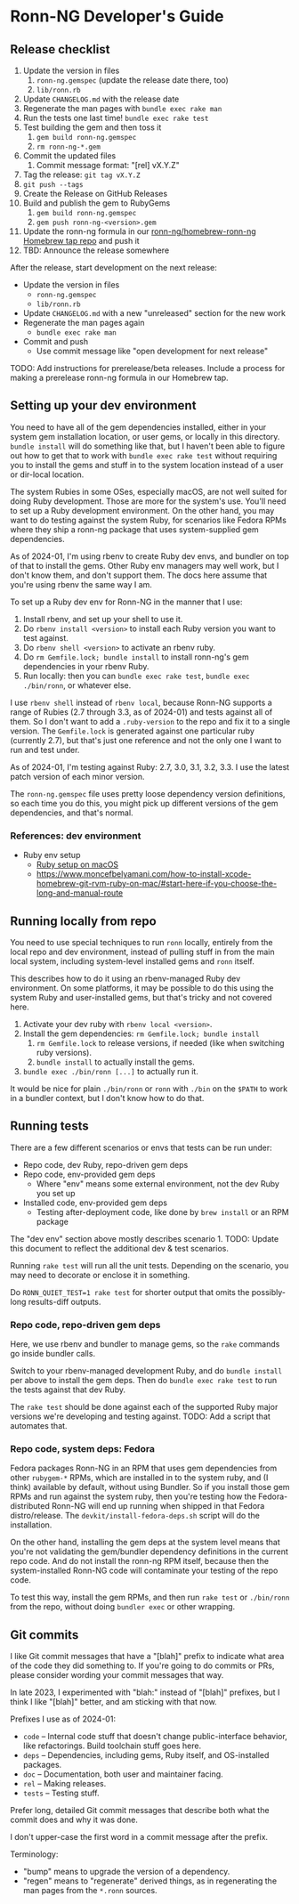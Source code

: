 # Ronn-NG Developer's Guide

## Release checklist

1. Update the version in files
    1. `ronn-ng.gemspec` (update the release date there, too)
    1. `lib/ronn.rb`
1. Update `CHANGELOG.md` with the release date
1. Regenerate the man pages with `bundle exec rake man`
1. Run the tests one last time! `bundle exec rake test`
1. Test building the gem and then toss it
    1. `gem build ronn-ng.gemspec`
    1. `rm ronn-ng-*.gem`
1. Commit the updated files
    1. Commit message format: "[rel] vX.Y.Z"
1. Tag the release: `git tag vX.Y.Z`
1. `git push --tags`
1. Create the Release on GitHub Releases
1. Build and publish the gem to RubyGems
    1. `gem build ronn-ng.gemspec`
    1. `gem push ronn-ng-<version>.gem`
1. Update the ronn-ng formula in our [ronn-ng/homebrew-ronn-ng Homebrew tap repo](https://github.com/apjanke/homebrew-ronn-ng) and push it
1. TBD: Announce the release somewhere

After the release, start development on the next release:

* Update the version in files
  * `ronn-ng.gemspec`
  * `lib/ronn.rb`
* Update `CHANGELOG.md` with a new "unreleased" section for the new work
* Regenerate the man pages again
  * `bundle exec rake man`
* Commit and push
  * Use commit message like "open development for next release"

TODO: Add instructions for prerelease/beta releases. Include a process for making a prerelease ronn-ng formula in our Homebrew tap.

## Setting up your dev environment

You need to have all of the gem dependencies installed, either in your system gem installation location, or user gems, or locally in this directory. `bundle install` will do something like that, but I haven't been able to figure out how to get that to work with `bundle exec rake test` without requiring you to install the gems and stuff in to the system location instead of a user or dir-local location.

The system Rubies in some OSes, especially macOS, are not well suited for doing Ruby development. Those are more for the system's use. You'll need to set up a Ruby development environment. On the other hand, you may want to do testing against the system Ruby, for scenarios like Fedora RPMs where they ship a ronn-ng package that uses system-supplied gem dependencies.

As of 2024-01, I'm using rbenv to create Ruby dev envs, and bundler on top of that to install the gems. Other Ruby env managers may well work, but I don't know them, and don't support them. The docs here assume that you're using rbenv the same way I am.

To set up a Ruby dev env for Ronn-NG in the manner that I use:

1. Install rbenv, and set up your shell to use it.
1. Do `rbenv install <version>` to install each Ruby version you want to test against.
1. Do `rbenv shell <version>` to activate an rbenv ruby.
1. Do `rm Gemfile.lock; bundle install` to install ronn-ng's gem dependencies in your rbenv Ruby.
1. Run locally: then you can `bundle exec rake test`, `bundle exec ./bin/ronn`, or whatever else.

I use `rbenv shell` instead of `rbenv local`, because Ronn-NG supports a range of Rubies (2.7 through 3.3, as of 2024-01) and tests against all of them. So I don't want to add a `.ruby-version` to the repo and fix it to a single version. The `Gemfile.lock` is generated against one particular ruby (currently 2.7), but that's just one reference and not the only one I want to run and test under.

As of 2024-01, I'm testing against Ruby: 2.7, 3.0, 3.1, 3.2, 3.3. I use the latest patch version of each minor version.

The `ronn-ng.gemspec` file uses pretty loose dependency version definitions, so each time you do this, you might pick up different versions of the gem dependencies, and that's normal.

### References: dev environment

* Ruby env setup
  * [Ruby setup on macOS](https://www.moncefbelyamani.com/the-definitive-guide-to-installing-ruby-gems-on-a-mac/)
  * <https://www.moncefbelyamani.com/how-to-install-xcode-homebrew-git-rvm-ruby-on-mac/#start-here-if-you-choose-the-long-and-manual-route>

## Running locally from repo

You need to use special techniques to run `ronn` locally, entirely from the local repo and dev environment, instead of pulling stuff in from the main local system, including system-level installed gems and `ronn` itself.

This describes how to do it using an rbenv-managed Ruby dev environment. On some platforms, it may be possible to do this using the system Ruby and user-installed gems, but that's tricky and not covered here.

1. Activate your dev ruby with `rbenv local <version>`.
1. Install the gem dependencies: `rm Gemfile.lock; bundle install`
    1. `rm Gemfile.lock` to release versions, if needed (like when switching ruby versions).
    1. `bundle install` to actually install the gems.
1. `bundle exec ./bin/ronn [...]` to actually run it.

It would be nice for plain `./bin/ronn` or `ronn` with `./bin` on the `$PATH` to work in a bundler context, but I don't know how to do that.

## Running tests

There are a few different scenarios or envs that tests can be run under:

* Repo code, dev Ruby, repo-driven gem deps
* Repo code, env-provided gem deps
  * Where "env" means some external environment, not the dev Ruby you set up
* Installed code, env-provided gem deps
  * Testing after-deployment code, like done by `brew install` or an RPM package

The "dev env" section above mostly describes scenario 1. TODO: Update this document to reflect the additional dev & test scenarios.

Running `rake test` will run all the unit tests. Depending on the scenario, you may need to decorate or enclose it in something.

Do `RONN_QUIET_TEST=1 rake test` for shorter output that omits the possibly-long results-diff outputs.

### Repo code, repo-driven gem deps

Here, we use rbenv and bundler to manage gems, so the `rake` commands go inside bundler calls.

Switch to your rbenv-managed development Ruby, and do `bundle install` per above to install the gem deps. Then do `bundle exec rake test` to run the tests against that dev Ruby.

The `rake test` should be done against each of the supported Ruby major versions we're developing and testing against. TODO: Add a script that automates that.

### Repo code, system deps: Fedora

Fedora packages Ronn-NG in an RPM that uses gem dependencies from other `rubygem-*` RPMs, which are installed in to the system ruby, and (I think) available by default, without using Bundler. So if you install those gem RPMs and run against the system ruby, then you're testing how the Fedora-distributed Ronn-NG will end up running when shipped in that Fedora distro/release. The `devkit/install-fedora-deps.sh` script will do the installation.

On the other hand, installing the gem deps at the system level means that you're not validating the gem/bundler dependency definitions in the current repo code. And do not install the ronn-ng RPM itself, because then the system-installed Ronn-NG code will contaminate your testing of the repo code.

To test this way, install the gem RPMs, and then run `rake test` or `./bin/ronn` from the repo, without doing `bundler exec` or other wrapping.

## Git commits

I like Git commit messages that have a "[blah]" prefix to indicate what area of the code they did something to. If you're going to do commits or PRs, please consider wording your commit messages that way.

In late 2023, I experimented with "blah:" instead of "[blah]" prefixes, but I think I like "[blah]" better, and am sticking with that now.

Prefixes I use as of 2024-01:

* `code` – Internal code stuff that doesn't change public-interface behavior, like refactorings. Build toolchain stuff goes here.
* `deps` – Dependencies, including gems, Ruby itself, and OS-installed packages.
* `doc` – Documentation, both user and maintainer facing.
* `rel` – Making releases.
* `tests` – Testing stuff.

Prefer long, detailed Git commit messages that describe both what the commit does and why it was done.

I don't upper-case the first word in a commit message after the prefix.

Terminology:

* "bump" means to upgrade the version of a dependency.
* "regen" means to "regenerate" derived things, as in regenerating the man pages from the `*.ronn` sources.
